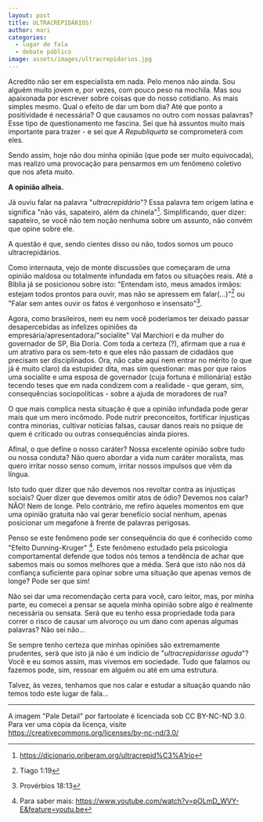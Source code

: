 ```yaml
---
layout: post
title: ULTRACREPIDÁRIOS!
author: mari
categories:
  - lugar de fala
  - debate público
image: assets/images/ultracrepidarios.jpg
---
```


Acredito não ser em especialista em nada. Pelo menos não ainda. Sou alguém muito jovem e, por vezes, com pouco peso na mochila. Mas sou apaixonada por escrever sobre coisas que do nosso cotidiano. As mais simples mesmo. Qual o efeito de dar um bom dia? Até que ponto a positividade é necessária? O que causamos no outro com nossas palavras? Esse tipo de questionamento me fascina. Sei que há assuntos muito mais importante para trazer - e sei que _A Republiqueta_ se comprometerá com eles.

Sendo assim, hoje não dou minha opinião (que pode ser muito equivocada), mas realizo uma provocação para pensarmos em um fenômeno coletivo que nos afeta muito.

**A opinião alheia.**

Já ouviu falar na palavra "_ultracrepidário_"? Essa palavra tem origem latina e significa "não vás, sapateiro, além da chinela"[^1]. Simplificando, quer dizer: sapateiro, se você não tem noção nenhuma sobre um assunto, não convém que opine sobre ele.

A questão é que, sendo cientes disso ou não, todos somos um pouco ultracrepidários.

Como internauta, vejo de monte discussões que começaram de uma opinião maldosa ou totalmente infundada em fatos ou situações reais. Até a Bíblia já se posicionou sobre isto: "Entendam isto, meus amados irmãos: estejam todos prontos para ouvir, mas não se apressem em falar(...)"[^2] ou "Falar sem antes ouvir os fatos é vergonhoso e insensato"[^3].

Agora, como brasileiros, nem eu nem você poderíamos ter deixado passar desapercebidas as infelizes opiniões da empresária/apresentadora/"socialite" Val Marchiori e da mulher do governador de SP, Bia Doria. Com toda a certeza (?), afirmam que a rua é um atrativo para os sem-teto e que eles não passam de cidadãos que precisam ser disciplinados. Ora, não cabe aqui nem entrar no mérito (o que já é muito claro) da estupidez dita, mas sim questionar: mas por que raios uma socialite e uma esposa de governador (cuja fortuna é milionária) estão tecendo teses que em nada condizem com a realidade - que geram, sim, consequências sociopolíticas - sobre a ajuda de moradores de rua?

O que mais complica nesta situação é que a opinião infundada pode gerar mais que um mero incômodo. Pode nutrir preconceitos, fortificar injustiças contra minorias, cultivar notícias falsas, causar danos reais no psique de quem é criticado ou outras consequências ainda piores.

Afinal, o que define o nosso caráter? Nossa excelente opinião sobre tudo ou nossa conduta? Não quero abordar a vida num caráter moralista, mas quero irritar nosso senso comum, irritar nossos impulsos que vêm da língua.

Isto tudo quer dizer que não devemos nos revoltar contra as injustiças sociais? Quer dizer que devemos omitir atos de ódio? Devemos nos calar? NÃO! Nem de longe. Pelo contrário, me refiro àqueles momentos em que uma opinião gratuita não vai gerar benefício social nenhum, apenas posicionar um megafone à frente de palavras perigosas.

Penso se este fenômeno pode ser consequência do que é conhecido como "Efeito Dunning-Kruger" [^4]. Este fenômeno estudado pela psicologia comportamental defende que todos nós temos a tendência de achar que sabemos mais ou somos melhores que a média. Será que isto não nos dá confiança suficiente para opinar sobre uma situação que apenas vemos de longe? Pode ser que sim!

Não sei dar uma recomendação certa para você, caro leitor, mas, por minha parte, eu comecei a pensar se aquela minha opinião sobre algo é realmente necessária ou sensata. Será que eu tenho essa propriedade toda para correr o risco de causar um alvoroço ou um dano com apenas algumas palavras? Não sei não...

Se sempre tenho certeza que minhas opiniões são extremamente prudentes, será que isto já não é um indício de "_ultracrepidarisse aguda_"? Você e eu somos assim, mas vivemos em sociedade. Tudo que falamos ou fazemos pode, sim, ressoar em alguém ou até em uma estrutura.

Talvez, às vezes, tenhamos que nos calar e estudar a situação quando não temos todo este lugar de fala...

[^1]: <https://dicionario.priberam.org/ultracrepid%C3%A1rio>
[^2]: Tiago 1:19
[^3]: Provérbios 18:13
[^4]: Para saber mais: <https://www.youtube.com/watch?v=pOLmD_WVY-E&feature=youtu.be>

---

A imagem "Pale Detail" por fartoolate é licenciada sob CC BY-NC-ND 3.0. Para ver uma cópia da licença, visite <https://creativecommons.org/licenses/by-nc-nd/3.0/>
